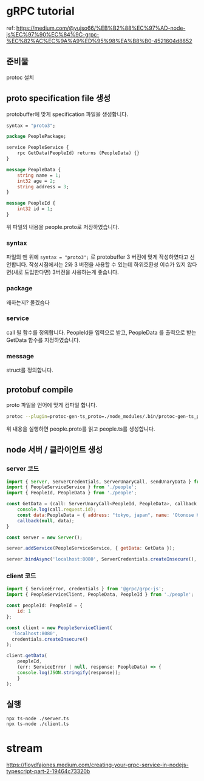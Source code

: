 # gRPC tutorial
ref: https://medium.com/@yujso66/%EB%B2%88%EC%97%AD-node-js%EC%97%90%EC%84%9C-grpc-%EC%82%AC%EC%9A%A9%ED%95%98%EA%B8%B0-4521604d8852

## 준비물
protoc 설치
## proto specification file 생성
protobuffer에 맞게 specification 파일을 생성합니다.
```proto
syntax = "proto3";

package PeoplePackage;

service PeopleService {
    rpc GetData(PeopleId) returns (PeopleData) {}
}

message PeopleData {
    string name = 1;
    int32 age = 2;
    string address = 3;
}

message PeopleId {
    int32 id = 1;
}
``` 
위 파일의 내용을 people.proto로 저장하였습니다.
### syntax
파일의 맨 위에 `syntax = "proto3";` 로 protobuffer 3 버전에 맞게 작성하였다고 선언합니다. 작성시점에서는 2와 3 버전을 사용할 수 있는데 하위호환성 이슈가 있지 않다면(새로 도입한다면) 3버전을 사용하는게 좋습니다.
### package
왜하는지? 몰겠슴다
### service
call 될 함수를 정의합니다.
PeopleId을 입력으로 받고, PeopleData 를 출력으로 받는 GetData 함수를 지정하였습니다.
### message
struct를 정의합니다.

## protobuf compile
proto 파일을 언어에 맞게 컴파일 합니다.
```bash
protoc --plugin=protoc-gen-ts_proto=./node_modules/.bin/protoc-gen-ts_proto --ts_proto_out=. ./people.proto --ts_proto_opt=outputServices=grpc-js,env=node,esModuleInterop=true
```
위 내용을 실행하면 people.proto를 읽고 people.ts를 생성합니다.
## node 서버 / 클라이언트 생성
### server 코드
```js
import { Server, ServerCredentials, ServerUnaryCall, sendUnaryData } from '@grpc/grpc-js';
import { PeopleServiceService } from './people';
import { PeopleId, PeopleData } from './people';

const GetData = (call: ServerUnaryCall<PeopleId, PeopleData>, callback: sendUnaryData<PeopleData>) => {
    console.log(call.request.id);
    const data:PeopleData = { address: "tokyo, japan", name: 'Otonose Kanade', age: 21 };
    callback(null, data);
}

const server = new Server();

server.addService(PeopleServiceService, { getData: GetData }); 

server.bindAsync('localhost:8080', ServerCredentials.createInsecure(), () => {console.log("server start");});
```

### client 코드
```js
import { ServiceError, credentials } from '@grpc/grpc-js';
import { PeopleServiceClient, PeopleData, PeopleId } from './people';

const peopleId: PeopleId = {
    id: 1
};

const client = new PeopleServiceClient(
  'localhost:8080',
  credentials.createInsecure()
);

client.getData(
    peopleId,
    (err: ServiceError | null, response: PeopleData) => {
    console.log(JSON.stringify(response));
    }
);

```
## 실행
```
npx ts-node ./server.ts
npx ts-node ./client.ts
```



# stream
https://floydfajones.medium.com/creating-your-grpc-service-in-nodejs-typescript-part-2-19464c73320b


